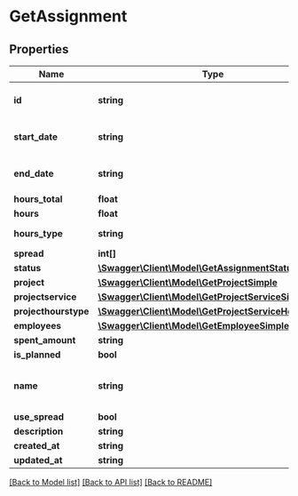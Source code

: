 # GetAssignment

## Properties

 Name                 | Type                                                                                  | Description | Notes                                               
----------------------|---------------------------------------------------------------------------------------|-------------|-----------------------------------------------------
 **id**               | **string**                                                                            |             | [optional] [default to 'assignment:abc']            
 **start_date**       | **string**                                                                            |             | [optional] [default to '2032-01-01']                
 **end_date**         | **string**                                                                            |             | [optional] [default to '2032-12-31']                
 **hours_total**      | **float**                                                                             |             | [optional]                                          
 **hours**            | **float**                                                                             |             | [optional]                                          
 **hours_type**       | **string**                                                                            |             | [optional] [default to 'total']                     
 **spread**           | **int[]**                                                                             |             | [optional]                                          
 **status**           | [**\Swagger\Client\Model\GetAssignmentStatus**](GetAssignmentStatus.md)               |             | [optional]                                          
 **project**          | [**\Swagger\Client\Model\GetProjectSimple**](GetProjectSimple.md)                     |             | [optional]                                          
 **projectservice**   | [**\Swagger\Client\Model\GetProjectServiceSimple**](GetProjectServiceSimple.md)       |             | [optional]                                          
 **projecthourstype** | [**\Swagger\Client\Model\GetProjectServiceHoursType**](GetProjectServiceHoursType.md) |             | [optional]                                          
 **employees**        | [**\Swagger\Client\Model\GetEmployeeSimple[]**](GetEmployeeSimple.md)                 |             | [optional]                                          
 **spent_amount**     | **string**                                                                            |             | [optional]                                          
 **is_planned**       | **bool**                                                                              |             | [optional]                                          
 **name**             | **string**                                                                            |             | [optional] [default to 'Website Design Assignment'] 
 **use_spread**       | **bool**                                                                              |             | [optional]                                          
 **description**      | **string**                                                                            |             | [optional]                                          
 **created_at**       | **string**                                                                            |             | [optional]                                          
 **updated_at**       | **string**                                                                            |             | [optional]                                          

[[Back to Model list]](../../README.md#documentation-for-models) [[Back to API list]](../../README.md#documentation-for-api-endpoints) [[Back to README]](../../README.md)


